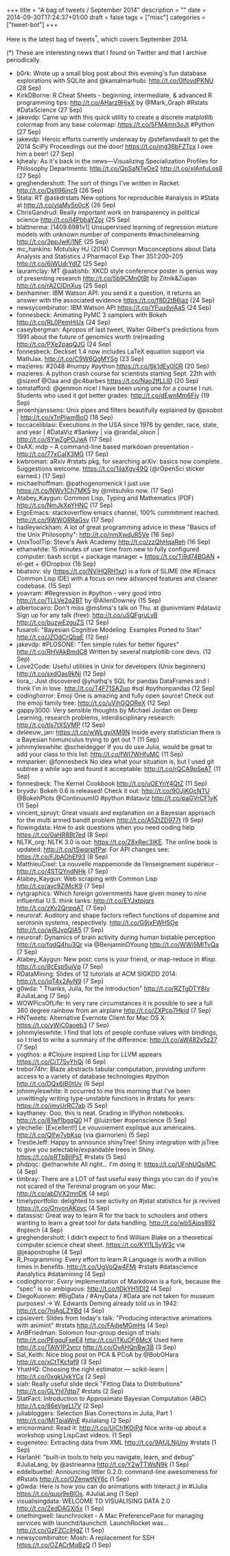 +++
title = "A bag of tweets / September 2014"
description = ""
date = 2014-09-30T17:24:37+01:00
draft = false
tags = ["misc"]
categories = ["tweet-bot"]
+++

Here is the latest bag of tweets<sup>*</sup>, which covers September 2014.

<!--more-->

(*) These are interesting news that I found on Twitter and that I archive periodically.

* b0rk: Wrote up a small blog post about this evening's fun database explorations with SQLite and @kamalmarhubi: <http://t.co/0IfoydPKNU> (28 Sep)
* KirkDBorne: R Cheat Sheets - beginning, intermediate, & advanced R programming tips: <http://t.co/AHarz9HjxX> by @Mark_Graph #Rstats #DataScience (27 Sep)
* jakevdp: Came up with this quick utility to create a discrete matplotlib colormap from any base colormap: <https://t.co/5FM4mn3oJt> #Python (27 Sep)
* jakevdp: Heroic efforts currently underway by @stefanvdwalt to get the 2014 SciPy Proceedings out the door! <https://t.co/mg36bFZTcx> I owe him a beer! (27 Sep)
* kjhealy: As it's back in the news—Visualizing Specialization Profiles for Philosophy Departments: <http://t.co/QpSaNTeOe2> <http://t.co/xlAnfuLos8> (27 Sep)
* greghendershott: The sort of things I've written in Racket. <http://t.co/Dstl96jnc9> (26 Sep)
* Stata: RT @askdrstats New options for reproducible #analysis in #Stata at <http://t.co/ylaMv5o0cK> (26 Sep)
* ChrisGandrud: Really important work on transparency in political science <http://t.co/I4PbbaYZpr> (25 Sep)
* blattnerma: [1409.6981v1] Unsupervised learning of regression mixture models with unknown number of components #machinelearning <http://t.co/3ppJwKj1NF> (25 Sep)
* mc_hankins: Motulsky HJ (2014) Common Misconceptions about Data Analysis and Statistics J Pharmacol Exp Ther 351:200–205 <http://t.co/6jWUdrYdIZ> (25 Sep)
* lauramclay: MT @aatishb: XKCD style conference poster is genius way of presenting research <http://t.co/5b9CMn0tBt> by Zitnik&Zupan <http://t.co/rA2CIDnXus> (25 Sep)
* benhamner: IBM Watson API: you send it a question, it returns an answer with the associated evidence <https://t.co/f8D2tB6jaz> (24 Sep)
* newsycombinator: IBM Watson API <https://t.co/YFuudyjAaS> (24 Sep)
* fonnesbeck: Animating PyMC 3 samplers with Bokeh <http://t.co/RL0PemHiUx> (24 Sep)
* caseybergman: Apropos of last tweet, Walter Gilbert's predictions from 1991 about the future of genomics worth (re)reading <http://t.co/PXe2paqQJG> (24 Sep)
* fonnesbeck: Deckset 1.4 now includes LaTeX equation support via MathJax. <http://t.co/C9W6QgMYSg> (23 Sep)
* mazieres: #2048 #numpy #python <https://t.co/6k1dEy0I0R> (20 Sep)
* mazieres: A python crash course for scientists starting Sept. 22th with @sizeof @Oaa and @c4barbes <https://t.co/Nao2tfLLID> (20 Sep)
* tomstafford: @genmon nice! I have been using one for a course I run. Students who used it got better grades: <http://t.co/dEwnMm6Fiy> (19 Sep)
* jeroenhjanssens: Unix pipes and filters beautifully explained by @psobot | <http://t.co/xTnPlwmBoO> (18 Sep)
* toccaceliblasi: Executions in the USA since 1976 by gender, race, state, and year | #DataViz  #Sankey | via @randal_olson | <http://t.co/8YwZgPOJwA> (17 Sep)
* 0xAX: mdp – A command-line based markdown presentation - <http://t.co/77xCalX3MG> (17 Sep)
* kwbroman: aRxiv #rstats pkg, for searching arXiv: basics now complete. Suggestions welcome. <https://t.co/1iIaXgy49Q> (@rOpenSci sticker earned.) (17 Sep)
* michaelhoffman: @pathogenomenick I just use <https://t.co/NWv1Ch7MK5> by @mitsuhiko now. (17 Sep)
* Atabey_Kaygun: Common Lisp, Typing and Mathematics (PDF) <http://t.co/NmJkXpYHNC> (17 Sep)
* ErgoEmacs: stackoverflow emacs channel, 100% commitment reached. <http://t.co/9WWORRaGsv> (17 Sep)
* hadleywickham: A lot of great programming advice in these "Basics of the Unix Philosophy": <http://t.co/nmXwduR5Ve> (16 Sep)
* UnixToolTip: Steve's Awk Academy <http://t.co/zzQhHqaReh> (16 Sep)
* ethanwhite: 15 minutes of user time from new to fully configured computer: bash script + package manager + <https://t.co/Ti9d74BGAN> + el-get + @Dropbox (16 Sep)
* bbatsov: sly (<https://t.co/NViHQRH1xz>) is a fork of SLIME (the #Emacs Common Lisp IDE) with a focus on new advanced features and cleaner codebase. (15 Sep)
* yoavram: #Regression in #python - very good intro <http://t.co/TLLVe2q2BT> by @AllenDowney (15 Sep)
* albertocairo: Don't miss @mslima's talk on Thu. at @univmiami #dataviz Sign up for any talk (free): <http://t.co/uSQFgruLvB> <http://t.co/buzwEzguZS> (12 Sep)
* fusaroli: "Bayesian Cognitive Modeling  Examples Ported to Stan" <http://t.co/JZOdCrQbaE> (12 Sep)
* jakevdp: #PLOSONE: "Ten simple rules for better figures" <http://t.co/RHVAkBmdC8> Written by several matplotlib core devs. (12 Sep)
* Love2Code: Useful utilities in Unix for developers (Unix beginners) <http://t.co/sxdOas9kNi> (12 Sep)
* liora_: Just discovered @yhathq's SQL for pandas DataFrames and I think I'm in love. <http://t.co/T4F71SA2uo> #sql #pythonpandas (12 Sep)
* codinghorror: Emoji One is amazing and fully open source! Check out the emoji family tree: <http://t.co/uVihGQOReX> (12 Sep)
* gappy3000: Very sensible thoughts by Michael Jordan on Deep Learning, research problems, interdisciplinary research: <http://t.co/tIs7tXSVMP> (12 Sep)
* deleeuw_jan: <https://t.co/wWLgviXM9N> Inside every statistician there is a Bayesian homunculus trying to get out ? (11 Sep)
* johnmyleswhite: @scheidegger If you do use Julia, would be great to add your class to this list: <http://t.co/fWI7WHfuMC> (11 Sep)
* mmparker: @fonnesbeck No idea what your situation is, but I used git subtree a while ago and found it acceptable: <http://t.co/rQCA9pSeAT> (11 Sep)
* fonnesbeck: The Kernel Cookbook <http://t.co/uOEYnY4QtZ> (11 Sep)
* bryvdv: Bokeh 0.6 is released! Check it out: <http://t.co/9OJiKOcNTU> @BokehPlots @ContinuumIO #python #dataviz <http://t.co/paGVrCF1yK> (11 Sep)
* vincent_spruyt: Great visuals and explanation on a Bayesian approach for the multi armed bandit problem <http://t.co/A5ZtZD977t> (9 Sep)
* flowingdata: How to ask questions when you need coding help <https://t.co/0aHR8Bt7ed> (8 Sep)
* NLTK_org: NLTK 3.0 is out: <https://t.co/Z8xRec3IKE>. The online book is updated: <http://t.co/tSwqrpjfPw>. For API changes see: <https://t.co/FJbAOhEf93> (8 Sep)
* MatthieuCisel: La nouvelle mappemonde de l’enseignement supérieur - <http://t.co/4STQYndNHk> (7 Sep)
* Atabey_Kaygun: Web scraping with Common Lisp <http://t.co/ayc9ZiMcK9> (7 Sep)
* nytgraphics: Which foreign governments have given money to nine influential U.S. think tanks: <http://t.co/EYJxtpjqrs> <http://t.co/zKv2QnpqAT> (7 Sep)
* neuroraf: Auditory and shape factors reflect functions of dopamine and serotonin systems, respectively. <http://t.co/G9jxFWH5Oe> <http://t.co/wjRJvpQIA5> (7 Sep)
* neuroraf: Dynamics of brain activity during human bistable perception <http://t.co/fqdQ4hu3Qr> via @BenjaminDYoung <http://t.co/WWi5MITvQa> (7 Sep)
* Atabey_Kaygun: New post: cons is your friend, or map-reduce in #lisp. <http://t.co/8cEsp5ujVp> (7 Sep)
* RDataMining: Slides of 12 tutorials at ACM SIGKDD 2014: <http://t.co/iqT4x2AvN9> (7 Sep)
* g0wda: " Thanks, Julia, for the Introduction" <http://t.co/RZTgDTY8Iv> #JuliaLang (7 Sep)
* WOWPicsOfLife: In very rare circumstances it is possible to see a full 360 degree rainbow from an airplane <http://t.co/ZXPcp7Hkid> (7 Sep)
* HNTweets: Alternative Evernote Client for Mac OS X: <https://t.co/yWiC0aoeb3> (7 Sep)
* johnmyleswhite: I find that lots of people confuse values with bindings, so I tried to write a summary of the difference: <http://t.co/aW482v5z27> (7 Sep)
* yogthos: a #Clojure inspired Lisp for LLVM appears <https://t.co/CiT7SyYhQj> (6 Sep)
* trebor74hr: Blaze abstracts tabular computation, providing uniform access to a variety of database technologies #python <http://t.co/DQx6IB0tUv> (6 Sep)
* johnmyleswhite: It occurred to me this morning that I've been unwittingly writing type-unstable functions in #rstats for years: <https://t.co/jmyUrRC7ab> (5 Sep)
* kaythaney: Ooo, this is neat. Grading in IPython notebooks. <http://t.co/81wf1bgqQ0> HT @luizirber #openscience (5 Sep)
* ylechelle: [Excellent!] Le vouvoiement expliqué aux américains. <http://t.co/Qlfw7ybKsp> (via @arnorien) (5 Sep)
* TrestleJeff: Happy to announce shinyTree! Shiny integration with jsTree to give you selectable/expandable trees in Shiny. <https://t.co/pRTbBjIPsT> #rstats (5 Sep)
* phdpqc: @ethanwhite All right... I'm doing it: <https://t.co/UFnhUQsjMC> (4 Sep)
* timbray: There are a LOT of fast useful easy things you can do if you’re not scared of the Terminal program on your Mac: <http://t.co/abDVX2mnDK> (4 sep)
* timelyportfolio: delighted to see activity on #jstat statistics for js revived <https://t.co/OnvonAKpyc> (4 Sep)
* datassist: Great way to learn R for the back to schoolers and others wanting to learn a great tool for data handling.  <http://t.co/wbSAips892> #nptech (4 Sep)
* greghendershott: I didn't expect to find William Blake on a theoretical computer science cheat sheet. <https://t.co/KYI1L5yW3c> via @jeapostrophe (4 Sep)
* R_Programming: Every effort to learn R Language is worth a million times in benefits. <http://t.co/UgVoQw4FMj>  #rstats #datascience #analytics #datamining (4 Sep)
* codinghorror: *Every* implementation of Markdown is a fork, because the "spec" is so ambiguous: <http://t.co/tDkYH1lDI2> (4 Sep)
* DiegoKuonen: #BigData / #AnyData / #Data are not taken for museum purposes! -> W. Edwards Deming already told us in 1942: <http://t.co/7njAgLZYBd> (4 Sep)
* cpsievert: Slides from today's talk: "Producing interactive animations with animint" #rstats <http://t.co/FAdjeMGmHs> (4 Sep)
* AriBFriedman: Solomon four-group design of trials: <http://t.co/PEgquFxeE4> <http://t.co/iTKuOF6McX> Used here <http://t.co/TAW1P2yrcr> <http://t.co/OvAHQnBw3B> (3 Sep)
* Sal_Keith: Nice blog post on PCA & PCoA by @BobOHara <http://t.co/xCtTKcfqf9> (3 Sep)
* YhatHQ: Choosing the right estimator — scikit-learn | <http://t.co/0xgkUvkYCx> (2 Sep)
* siah: Really useful slide deck "Fitting Data to Distributions" <http://t.co/GLYhI7dtp7> #rstats (2 Sep)
* StatFact: Introduction to Approximate Bayesian Computation (ABC) <http://t.co/86eVgeLt7V> (2 Sep)
* juliabloggers: Selection Bias Corrections in Julia, Part 1 <http://t.co/lMITpiaWnE> #julialang (2 Sep)
* ericnormand: Read it: <http://t.co/UjCh1KOiPd> Nice write-up about a workshop using LispCast videos. (1 Sep)
* eugeneteo: Extracting data from XML <http://t.co/9AfJLNiUny> #rstats (1 Sep)
* HarlanH: "built-in tools to help you navigate, learn, and debug" #JuliaLang, by @astrieanna <http://t.co/Y2wTTWsN9k> (1 Sep)
* eddelbuettel: Announcing littler 0.2.0: command-line awesomeness for #Rstats 
<http://t.co/OZenwtNY6c> (1 Sep)
* g0wda: Here is how you can do animations with Interact.jl in #IJulia <https://t.co/quoj9eBlOs>. #JuliaLang (1 Sep)
* visualisingdata: WELCOME TO VISUALISING DATA 2.0 <http://t.co/ZedDAGXj5x> (1 Sep)
* onethingwell: launchrocket - A Mac PreferencePane for managing services with launchd/launchctl. LaunchRocket was... <http://t.co/GzFZCclHgZ> (1 Sep)
* newsycombinator: Mosh: A replacement for SSH <https://t.co/OZACrMqBzQ> (1 Sep)

